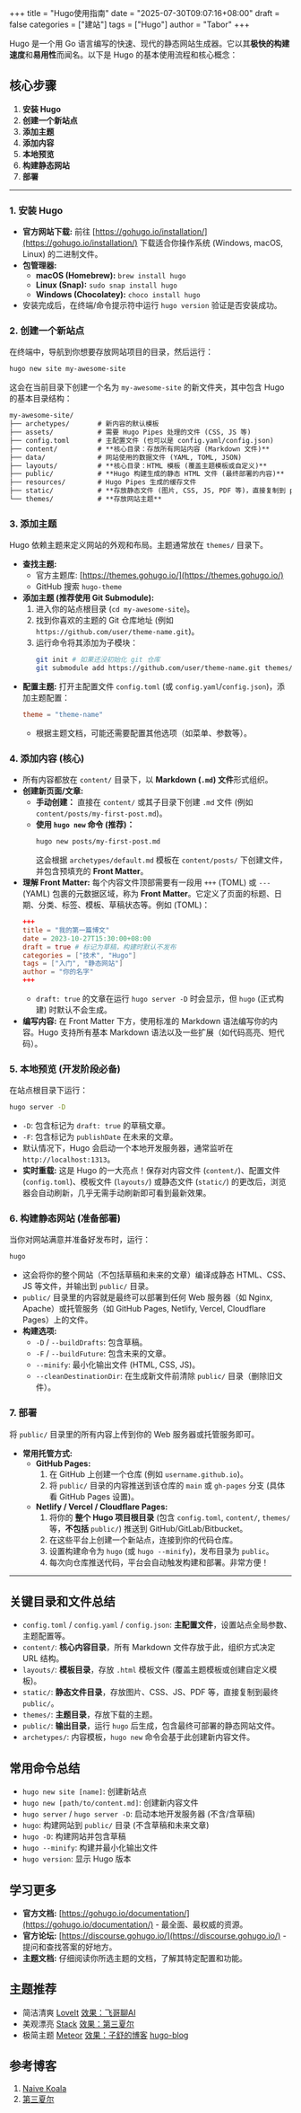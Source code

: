 +++
title = "Hugo使用指南"
date = "2025-07-30T09:07:16+08:00"
draft = false
categories = ["建站"]
tags = ["Hugo"]
author = "Tabor"
+++

Hugo 是一个用 Go 语言编写的快速、现代的静态网站生成器。它以其**极快的构建速度**和**易用性**而闻名。以下是 Hugo 的基本使用流程和核心概念：

## 核心步骤

1.  **安装 Hugo**
2.  **创建一个新站点**
3.  **添加主题**
4.  **添加内容**
5.  **本地预览**
6.  **构建静态网站**
7.  **部署**

---

### 1. 安装 Hugo

- **官方网站下载:** 前往 [https://gohugo.io/installation/](https://gohugo.io/installation/) 下载适合你操作系统 (Windows, macOS, Linux) 的二进制文件。
- **包管理器:**
  - **macOS (Homebrew):** `brew install hugo`
  - **Linux (Snap):** `sudo snap install hugo`
  - **Windows (Chocolatey):** `choco install hugo`
- 安装完成后，在终端/命令提示符中运行 `hugo version` 验证是否安装成功。

### 2. 创建一个新站点

在终端中，导航到你想要存放网站项目的目录，然后运行：

```bash
hugo new site my-awesome-site
```

这会在当前目录下创建一个名为 `my-awesome-site` 的新文件夹，其中包含 Hugo 的基本目录结构：

```txt
my-awesome-site/
├── archetypes/       # 新内容的默认模板
├── assets/           # 需要 Hugo Pipes 处理的文件 (CSS, JS 等)
├── config.toml       # 主配置文件 (也可以是 config.yaml/config.json)
├── content/          # **核心目录：存放所有网站内容 (Markdown 文件)**
├── data/             # 网站使用的数据文件 (YAML, TOML, JSON)
├── layouts/          # **核心目录：HTML 模板 (覆盖主题模板或自定义)**
├── public/           # **Hugo 构建生成的静态 HTML 文件 (最终部署的内容)**
├── resources/        # Hugo Pipes 生成的缓存文件
├── static/           # **存放静态文件 (图片, CSS, JS, PDF 等)，直接复制到 public/**
└── themes/           # **存放网站主题**
```

### 3. 添加主题

Hugo 依赖主题来定义网站的外观和布局。主题通常放在 `themes/` 目录下。

- **查找主题:**
  - 官方主题库: [https://themes.gohugo.io/](https://themes.gohugo.io/)
  - GitHub 搜索 `hugo-theme`
- **添加主题 (推荐使用 Git Submodule):**
  1.  进入你的站点根目录 (`cd my-awesome-site`)。
  2.  找到你喜欢的主题的 Git 仓库地址 (例如 `https://github.com/user/theme-name.git`)。
  3.  运行命令将其添加为子模块：
      ```bash
      git init # 如果还没初始化 git 仓库
      git submodule add https://github.com/user/theme-name.git themes/theme-name
      ```
- **配置主题:**
  打开主配置文件 `config.toml` (或 `config.yaml`/`config.json`)，添加主题配置：
  ```toml
  theme = "theme-name"
  ```
  - 根据主题文档，可能还需要配置其他选项（如菜单、参数等）。

### 4. 添加内容 (核心)

- 所有内容都放在 `content/` 目录下，以 **Markdown (`.md`) 文件**形式组织。
- **创建新页面/文章:**
  - **手动创建：** 直接在 `content/` 或其子目录下创建 `.md` 文件 (例如 `content/posts/my-first-post.md`)。
  - **使用 `hugo new` 命令 (推荐)：**
    ```bash
    hugo new posts/my-first-post.md
    ```
    这会根据 `archetypes/default.md` 模板在 `content/posts/` 下创建文件，并包含预填充的 **Front Matter**。
- **理解 Front Matter:**
  每个内容文件顶部需要有一段用 `+++` (TOML) 或 `---` (YAML) 包裹的元数据区域，称为 **Front Matter**。它定义了页面的标题、日期、分类、标签、模板、草稿状态等。例如 (TOML)：
  ```toml
  +++
  title = "我的第一篇博文"
  date = 2023-10-27T15:30:00+08:00
  draft = true # 标记为草稿，构建时默认不发布
  categories = ["技术", "Hugo"]
  tags = ["入门", "静态网站"]
  author = "你的名字"
  +++
  ```
  - `draft: true` 的文章在运行 `hugo server -D` 时会显示，但 `hugo` (正式构建) 时默认不会生成。
- **编写内容:**
  在 Front Matter 下方，使用标准的 Markdown 语法编写你的内容。Hugo 支持所有基本 Markdown 语法以及一些扩展（如代码高亮、短代码）。

### 5. 本地预览 (开发阶段必备)

在站点根目录下运行：

```bash
hugo server -D
```

- `-D`: 包含标记为 `draft: true` 的草稿文章。
- `-F`: 包含标记为 `publishDate` 在未来的文章。
- 默认情况下，Hugo 会启动一个本地开发服务器，通常监听在 `http://localhost:1313`。
- **实时重载:** 这是 Hugo 的一大亮点！保存对内容文件 (`content/`)、配置文件 (`config.toml`)、模板文件 (`layouts/`) 或静态文件 (`static/`) 的更改后，浏览器会自动刷新，几乎无需手动刷新即可看到最新效果。

### 6. 构建静态网站 (准备部署)

当你对网站满意并准备好发布时，运行：

```bash
hugo
```

- 这会将你的整个网站（不包括草稿和未来的文章）编译成静态 HTML、CSS、JS 等文件，并输出到 `public/` 目录。
- `public/` 目录里的内容就是最终可以部署到任何 Web 服务器（如 Nginx, Apache）或托管服务（如 GitHub Pages, Netlify, Vercel, Cloudflare Pages）上的文件。
- **构建选项:**
  - `-D` / `--buildDrafts`: 包含草稿。
  - `-F` / `--buildFuture`: 包含未来的文章。
  - `--minify`: 最小化输出文件 (HTML, CSS, JS)。
  - `--cleanDestinationDir`: 在生成新文件前清除 `public/` 目录（删除旧文件）。

### 7. 部署

将 `public/` 目录里的所有内容上传到你的 Web 服务器或托管服务即可。

- **常用托管方式:**
  - **GitHub Pages:**
    1.  在 GitHub 上创建一个仓库 (例如 `username.github.io`)。
    2.  将 `public/` 目录的内容推送到该仓库的 `main` 或 `gh-pages` 分支 (具体看 GitHub Pages 设置)。
  - **Netlify / Vercel / Cloudflare Pages:**
    1.  将你的 **整个 Hugo 项目根目录** (包含 `config.toml`, `content/`, `themes/` 等，**不包括** `public/`) 推送到 GitHub/GitLab/Bitbucket。
    2.  在这些平台上创建一个新站点，连接到你的代码仓库。
    3.  设置构建命令为 `hugo` (或 `hugo --minify`)，发布目录为 `public`。
    4.  每次向仓库推送代码，平台会自动触发构建和部署。非常方便！

---

## 关键目录和文件总结

- `config.toml` / `config.yaml` / `config.json`: **主配置文件**，设置站点全局参数、主题配置等。
- `content/`: **核心内容目录**，所有 Markdown 文件存放于此，组织方式决定 URL 结构。
- `layouts/`: **模板目录**，存放 `.html` 模板文件 (覆盖主题模板或创建自定义模板)。
- `static/`: **静态文件目录**，存放图片、CSS、JS、PDF 等，直接复制到最终 `public/`。
- `themes/`: **主题目录**，存放下载的主题。
- `public/`: **输出目录**，运行 `hugo` 后生成，包含最终可部署的静态网站文件。
- `archetypes/`: 内容模板，`hugo new` 命令会基于此创建新内容文件。

## 常用命令总结

- `hugo new site [name]`: 创建新站点
- `hugo new [path/to/content.md]`: 创建新内容文件
- `hugo server` / `hugo server -D`: 启动本地开发服务器 (不含/含草稿)
- `hugo`: 构建网站到 `public/` 目录 (不含草稿和未来文章)
- `hugo -D`: 构建网站并包含草稿
- `hugo --minify`: 构建并最小化输出文件
- `hugo version`: 显示 Hugo 版本

## 学习更多

- **官方文档:** [https://gohugo.io/documentation/](https://gohugo.io/documentation/) - 最全面、最权威的资源。
- **官方论坛:** [https://discourse.gohugo.io/](https://discourse.gohugo.io/) - 提问和查找答案的好地方。
- **主题文档:** 仔细阅读你所选主题的文档，了解其特定配置和功能。

## 主题推荐
- 简洁清爽 [LoveIt](https://github.com/dillonzq/LoveIt)   [效果：飞哥聊AI](https://www.ffeeii.com/)
- 美观漂亮 [Stack](https://github.com/CaiJimmy/hugo-theme-stack) [效果：第三夏尔](https://thirdshire.com/)
- 极简主题 [Meteor](https://github.com/anghunk/meteor) [效果：子舒的博客](https://zishu.me/) [hugo-blog](https://github.com/anghunk/hugo-blog)

## 参考博客

1. [Naive Koala](https://www.xalaok.top/)
2. [第三夏尔](https://thirdshire.com/)
